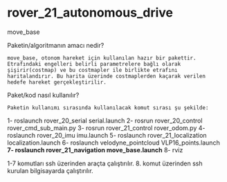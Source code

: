 # rover_21_autonomous_drive


move_base 

Paketin/algoritmanın amacı nedir?

	move_base, otonom hareket için kullanılan hazır bir pakettir. Etrafındaki engelleri belirli parametrelere bağlı olarak şişirir(costmap) ve bu costmapler ile birlikte etrafını haritalandırır. Bu harita üzerinde costmaplerden kaçarak verilen hedefe hareket gerçekleştirilir.
 
Paket/kod nasıl kullanılır?

	Paketin kullanımı sırasında kullanılacak komut sırası şu şekilde:
1- roslaunch rover_20_serial serial.launch
2- rosrun rover_20_control rover_cmd_sub_main.py
3- rosrun rover_21_control rover_odom.py
4- roslaunch rover_20_imu imu.launch
5- roslaunch rover_21_localization localization.launch
6- roslaunch velodyne_pointcloud VLP16_points.launch
**7- roslaunch rover_21_navigation move_base.launch**
8- rviz

1-7 komutları ssh üzerinden araçta çalıştırılır.
8. komut üzerinden ssh kurulan bilgisayarda çalıştırılır.



